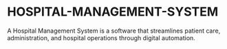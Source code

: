 # HOSPITAL-MANAGEMENT-SYSTEM
A Hospital Management System is a software that streamlines patient care, administration, and hospital operations through digital automation.
